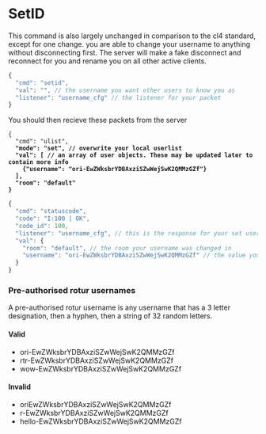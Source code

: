 # SetID

This command is also largely unchanged in comparison to the cl4 standard, except for one change. you are able to change your username to anything without disconnecting first. The server will make a fake disconnect and reconnect for you and rename you on all other active clients.

```javascript
{
  "cmd": "setid",
  "val": "", // the username you want other users to know you as
  "listener": "username_cfg" // the listener for your packet
}
```

You should then recieve these packets from the server

<pre class="language-javascript"><code class="lang-javascript">{
  "cmd": "ulist",
<strong>  "mode": "set", // overwrite your local userlist
</strong><strong>  "val": [ // an array of user objects. These may be updated later to contain more info
</strong><strong>    {"username": "ori-EwZWksbrYDBAxziSZwWejSwK2QMMzGZf"}
</strong><strong>  ],
</strong><strong>  "room": "default"
</strong><strong>}
</strong></code></pre>

```javascript
{
  "cmd": "statuscode",
  "code": "I:100 | OK", 
  "code_id": 100, 
  "listener": "username_cfg", // this is the response for your set username packet
  "val": {
    "room": "default", // the room your username was changed in
    "username": "ori-EwZWksbrYDBAxziSZwWejSwK2QMMzGZf" // the value your username is set to
  }
}
```

### Pre-authorised rotur usernames

A pre-authorised rotur username is any username that has a 3 letter designation, then a hyphen, then a string of 32 random letters.

#### Valid

* ori-EwZWksbrYDBAxziSZwWejSwK2QMMzGZf
* rtr-EwZWksbrYDBAxziSZwWejSwK2QMMzGZf
* wow-EwZWksbrYDBAxziSZwWejSwK2QMMzGZf

#### Invalid

* oriEwZWksbrYDBAxziSZwWejSwK2QMMzGZf
* r-EwZWksbrYDBAxziSZwWejSwK2QMMzGZf
* hello-EwZWksbrYDBAxziSZwWejSwK2QMMzGZf
